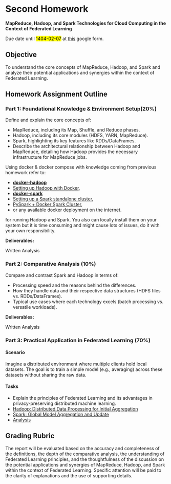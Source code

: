 # Second Homework

**MapReduce, Hadoop, and Spark Technologies for Cloud Computing in the Context of Federated Learning**

Due date until <mark>1404-02-07</mark> at [this]() google form.

## Objective

 To understand the core concepts of MapReduce, Hadoop, and Spark and analyze their potential applications and synergies within the context of Federated Learning.

## Homework Assignment Outline

### Part 1: Foundational Knowledge & Environment Setup(20%)

Define and explain the core concepts of:

- MapReduce, including its Map, Shuffle, and Reduce phases.
- Hadoop, including its core modules (HDFS, YARN, MapReduce).
- Spark, highlighting its key features like RDDs/DataFrames.
- Describe the architectural relationship between Hadoop and MapReduce, detailing how Hadoop provides the necessary infrastructure for MapReduce jobs.

Using docker & docker compose with knowledge coming from previous homework refer to:

- [**docker-hadoop**](https://github.com/big-data-europe/docker-hadoop)
- [Setting up Hadoop with Docker](https://medium.com/@guillermovc/setting-up-hadoop-with-docker-and-using-mapreduce-framework-c1cd125d4f7b),
- [**docker-spark**](https://github.com/big-data-europe/docker-spark)
- [Setting up a Spark standalone cluster](https://medium.com/@MarinAgli1/setting-up-a-spark-standalone-cluster-on-docker-in-layman-terms-8cbdc9fdd14b),
- [PySpark + Docker Spark Cluster](https://medium.com/programmers-journey/deadsimple-pyspark-docker-spark-cluster-on-your-laptop-9f12e915ecf4),
- or any available docker deployment on the internet.

for running Hadoop and Spark. You also can locally install them on your system but it is time consuming and might cause lots of issues, do it with your own responsibility.

**Deliverables:**

Written Analysis

### Part 2: Comparative Analysis (10%)

Compare and contrast Spark and Hadoop in terms of:

- Processing speed and the reasons behind the differences.
- How they handle data and their respective data structures (HDFS files vs. RDDs/DataFrames).
- Typical use cases where each technology excels (batch processing vs. versatile workloads).

**Deliverables:**

Written Analysis

### Part 3: Practical Application in Federated Learning (70%)

#### Scenario

Imagine a distributed environment where multiple clients hold local datasets. The goal is to train a simple model (e.g., averaging) across these datasets without sharing the raw data.

#### Tasks

- Explain the principles of Federated Learning and its advantages in privacy-preserving distributed machine learning.
- [Hadoop: Distributed Data Processing for Initial Aggregation](./docs/task_1.md)
- [Spark: Global Model Aggregation and Update](./docs/task_2.md)
- [Analysis](./docs/task_3.md)

## Grading Rubric

 The report will be evaluated based on the accuracy and completeness of the definitions, the depth of the comparative analysis, the understanding of Federated Learning principles, and the thoughtfulness of the discussion on the potential applications and synergies of MapReduce, Hadoop, and Spark within the context of Federated Learning. Specific attention will be paid to the clarity of explanations and the use of supporting details.